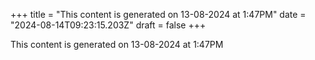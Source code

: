+++
title = "This content is generated on 13-08-2024 at 1:47PM"
date = "2024-08-14T09:23:15.203Z"
draft = false
+++

  This content is generated on 13-08-2024 at 1:47PM
        